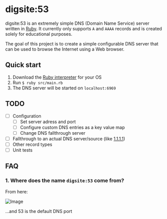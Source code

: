 # digsite:53
digsite:53 is an extremely simple DNS (Domain Name Service) server written in [Ruby](https://www.ruby-lang.org/en/). It currently only supports `A` and `AAAA` records and is created solely for educational purposes.

The goal of this project is to create a simple configurable DNS server that can be used to browse the Internet using a Web browser.

## Quick start
1. Download the [Ruby interpreter](https://www.ruby-lang.org/en/downloads/) for your OS
2. Run `$ ruby src/main.rb`
3. The DNS server will be started on `localhost:6969`

## TODO
- [ ] Configuration
  - [ ] Set server adress and port
  - [ ] Configure custom DNS entries as a key value map
  - [ ] Change DNS fallthrough server
- [ ] Fallthrough to an actual DNS server/source (like [1.1.1.1](1.1.1.1))
- [ ] Other record types
- [ ] Unit tests

## FAQ
### 1. Where does the name `digsite:53` come from?
From here: 

![Image](https://i.imgur.com/uRfZp6L.png)

...and 53 is the default DNS port